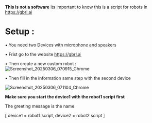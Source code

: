 **This is not a software**
Its important to know this is a script for robots in 
https://gbrl.ai

# Setup :
• You need two Devices with microphone and speakers

• Frist go to the website https://gbrl.ai

• Then create a new custom robot :
![Screenshot_20250306_070915_Chrome](https://github.com/user-attachments/assets/8242fd9c-8241-4cc4-aa1b-9a6126b33624)

• Then fill in the information same step with the second device

![Screenshot_20250306_071104_Chrome](https://github.com/user-attachments/assets/4749b799-65bf-4eb6-b764-d10e494d3038)

  **Make sure you start the device1 with the robot1 script first**

The greeting message is the name
  
  [ device1 = robot1 script, device2 = robot2 script ]
